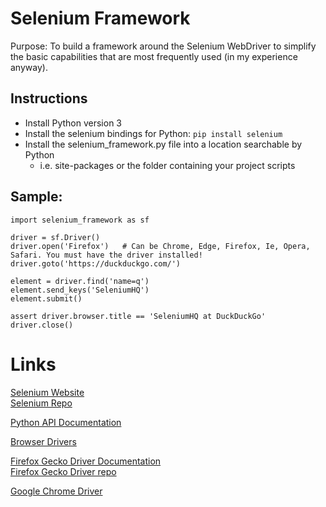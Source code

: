 # Selenium Framework

Purpose: To build a framework around the Selenium WebDriver to simplify the
basic capabilities that are most frequently used (in my experience anyway).

## Instructions
- Install Python version 3
- Install the selenium bindings for Python: `pip install selenium`
- Install the selenium_framework.py file into a location searchable by Python
    - i.e. site-packages or the folder containing your project scripts


## Sample:
```
import selenium_framework as sf

driver = sf.Driver()
driver.open('Firefox')   # Can be Chrome, Edge, Firefox, Ie, Opera, Safari. You must have the driver installed!
driver.goto('https://duckduckgo.com/')

element = driver.find('name=q') 
element.send_keys('SeleniumHQ')
element.submit()

assert driver.browser.title == 'SeleniumHQ at DuckDuckGo'
driver.close()
```

# Links
[Selenium Website](https://seleniumhq.dev/)  
[Selenium Repo](https://github.com/seleniumhq/selenium)  

[Python API Documentation](https://selenium.dev/selenium/docs/api/py/index.html) 

[Browser Drivers](https://selenium.dev/documentation/en/webdriver/driver_requirements/#quick-reference)  

[Firefox Gecko Driver Documentation](https://firefox-source-docs.mozilla.org/testing/geckodriver/Support.html)  
[Firefox Gecko Driver repo](https://github.com/mozilla/geckodriver/releases)  

[Google Chrome Driver](https://chromedriver.storage.googleapis.com/index.html)
